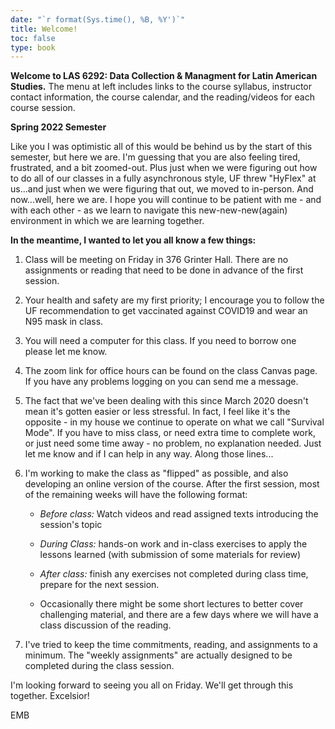 ```yaml
---
date: "`r format(Sys.time(), %B, %Y')`"
title: Welcome!
toc: false
type: book
---
```

**Welcome to LAS 6292: Data Collection & Managment for Latin American Studies.** The menu at left includes links to the course syllabus, instructor contact information, the course calendar, and the reading/videos for each course session.

**Spring 2022 Semester**  

Like you I was optimistic all of this would be behind us by the start of this semester, but here we are. I'm guessing that you are also feeling tired, frustrated, and a bit zoomed-out.  Plus just when we were figuring out how to do all of our classes in a fully asynchronous style, UF threw "HyFlex" at us...and just when we were figuring that out, we moved to in-person. And now...well, here we are. I hope you will continue to be patient with me - and with each other - as we learn to navigate this new-new-new(again) environment in which we are learning together. 

**In the meantime, I wanted to let you all know a few things:**

1) Class will be meeting on Friday in 376 Grinter Hall. There are no assignments or reading that need to be done in advance of the first session. 

2) Your health and safety are my first priority; I encourage you to follow the UF recommendation to get vaccinated against COVID19 and wear an N95 mask in class. 

3) You will need a computer for this class. If you need to borrow one please let me know. 

3) The zoom link for office hours can be found on the class Canvas page. If you have any problems logging on you can send me a message.

4) The fact that we've been dealing with this since March 2020 doesn't mean it's gotten easier or less stressful. In fact, I feel like it's the opposite - in my house we continue to operate on what we call "Survival Mode".  If you have to miss class, or need extra time to complete work, or just need some time away - no problem, no explanation needed. Just let me know and if I can help in any way. Along those lines...

5) I'm working to make the class as "flipped" as possible, and also developing an online version of the course. After the first session, most of the remaining weeks will have the following format:

      * _Before class:_ Watch videos and read assigned texts introducing the session's topic

      * _During Class:_ hands-on work and in-class exercises to apply the lessons learned (with submission of some materials for review)

      * _After class:_ finish any exercises not completed during class time, prepare for the next session.

      * Occasionally there might be some short lectures to better cover challenging material, and there are a few days where we will have a class discussion of the reading.

7) I've tried to keep the time commitments, reading, and assignments to a minimum.  The "weekly assignments" are actually designed to be completed during the class session.


I'm looking forward to seeing you all on Friday. We'll get through this together. Excelsior!

EMB

